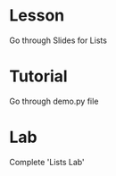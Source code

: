 # Lesson 
Go through Slides for Lists 

# Tutorial
Go through demo.py file

# Lab
Complete 'Lists Lab'